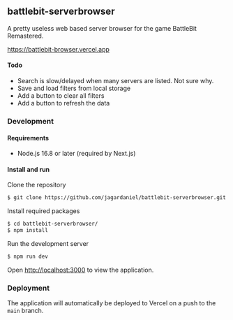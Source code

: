 ## battlebit-serverbrowser

A pretty useless web based server browser for the game BattleBit Remastered.

https://battlebit-browser.vercel.app

#### Todo

- Search is slow/delayed when many servers are listed. Not sure why.
- Save and load filters from local storage
- Add a button to clear all filters
- Add a button to refresh the data

### Development

#### Requirements

- Node.js 16.8 or later (required by Next.js)

#### Install and run

Clone the repository

```bash
$ git clone https://github.com/jagardaniel/battlebit-serverbrowser.git
```

Install required packages

```bash
$ cd battlebit-serverbrowser/
$ npm install
```

Run the development server

```bash
$ npm run dev
```

Open [http://localhost:3000](http://localhost:3000) to view the application.

### Deployment

The application will automatically be deployed to Vercel on a push to the `main` branch.
